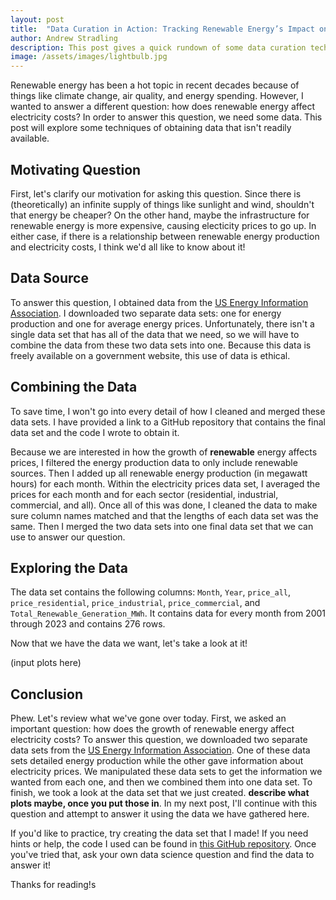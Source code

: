 ```yaml
---
layout: post
title:  "Data Curation in Action: Tracking Renewable Energy’s Impact on Electricity Costs"
author: Andrew Stradling
description: This post gives a quick rundown of some data curation techniques. I use data on renewable energy and electricity prices as an example. 
image: /assets/images/lightbulb.jpg
--- 
```


Renewable energy has been a hot topic in recent decades because of things like climate change, air quality, and energy spending. However, I wanted to answer a different question: how does renewable energy affect electricity costs? In order to answer this question, we need some data. This post will explore some techniques of obtaining data that isn't readily available. 

## Motivating Question
First, let's clarify our motivation for asking this question. Since there is (theoretically) an infinite supply of things like sunlight and wind, shouldn't that energy be cheaper? On the other hand, maybe the infrastructure for renewable energy is more expensive, causing electicity prices to go up. In either case, if there is a relationship between renewable energy production and electricity costs, I think we'd all like to know about it!

## Data Source

To answer this question, I obtained data from the <a href="https://www.eia.gov/electricity/data.php" target="_blank">US Energy Information Association</a>. I downloaded two separate data sets: one for energy production and one for average energy prices. Unfortunately, there isn't a single data set that has all of the data that we need, so we will have to combine the data from these two data sets into one. Because this data is freely available on a government website, this use of data is ethical. 

## Combining the Data

To save time, I won't go into every detail of how I cleaned and merged these data sets. I have provided a link to a GitHub repository that contains the final data set and the code I wrote to obtain it. 

Because we are interested in how the growth of **renewable** energy affects prices, I filtered the energy production data to only include renewable sources. Then I added up all renewable energy production (in megawatt hours) for each month. Within the electricity prices data set, I averaged the prices for each month and for each sector (residential, industrial, commercial, and all). Once all of this was done, I cleaned the data to make sure column names matched and that the lengths of each data set was the same. Then I merged the two data sets into one final data set that we can use to answer our question. 

## Exploring the Data

The data set contains the following columns: `Month`, `Year`, `price_all`,  `price_residential`, `price_industrial`, `price_commercial`, and `Total_Renewable_Generation_MWh`. It contains data for every month from 2001 through 2023 and contains 276 rows. 

Now that we have the data we want, let's take a look at it! 

(input plots here)



## Conclusion

Phew. Let's review what we've gone over today. First, we asked an important question: how does the growth of renewable energy affect electricity costs? To answer this question, we downloaded two separate data sets from the <a href="https://www.eia.gov/electricity/data.php" target="_blank">US Energy Information Association</a>. One of these data sets detailed energy production while the other gave information about electricity prices. We manipulated these data sets to get the information we wanted from each one, and then we combined them into one data set. To finish, we took a look at the data set that we just created. **describe what plots maybe, once you put those in**. In my next post, I'll continue with this question and attempt to answer it using the data we have gathered here. 

If you'd like to practice, try creating the data set that I made! If you need hints or help, the code I used can be found in <a href="https://github.com/astrad77/Data-Curation?tab=readme-ov-file" target="_blank">this GitHub repository</a>. Once you've tried that, ask your own data science question and find the data to answer it! 

Thanks for reading!s